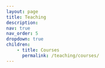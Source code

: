 ```yaml
---
layout: page
title: Teaching
description:
nav: true
nav_order: 5
dropdown: true
children:
    - title: Courses
      permalink: /teaching/courses/
---
```

